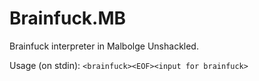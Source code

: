 # Brainfuck.MB
Brainfuck interpreter in Malbolge Unshackled.

Usage (on stdin): `<brainfuck><EOF><input for brainfuck>`
